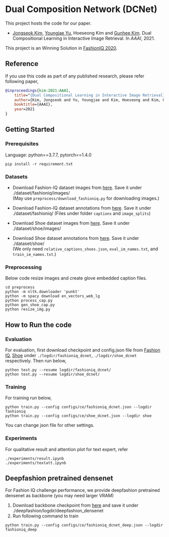 # Dual Composition Network (DCNet)

This project hosts the code for our paper.

- [Jongseok Kim](https://ozmig77.github.io/), [Youngjae Yu](https://yj-yu.github.io/home), Hoeseong Kim and [Gunhee Kim](http://vision.snu.ac.kr/gunhee/).
Dual Compositional Learning in Interactive Image Retrieval. In *AAAI*, 2021.

This project is an Winning Solution in [FashionIQ 2020](https://sites.google.com/view/cvcreative2020/fashion-iq).

## Reference

If you use this code as part of any published research, please refer following paper,

```bibtex
@inproceedings{kim:2021:AAAI,
    title="{Dual Compositional Learning in Interactive Image Retrieval}",
    author={Kim, Jongseok and Yu, Youngjae and Kim, Hoeseong and Kim, Gunhee},
    booktitle={AAAI},
    year=2021
}
```

## Getting Started

### Prerequisites
Language: python\==3.7.7, pytorch\==1.4.0
```
pip install -r requirement.txt
```

### Datasets
- Download Fashion-IQ dataset images from [here](https://github.com/hongwang600/fashion-iq-metadata). Save it under ./dataset/fashioniq/images/   
(May use `preprocess/download_fashioniq.py` for downloading images.)

- Download Fashion-IQ dataset annotations from [here](https://github.com/XiaoxiaoGuo/fashion-iq). Save it under ./dataset/fashioniq/
(Files under folder `captions` and `image_splits`)                                                                                                

- Download Shoe dataset images from [here](http://tamaraberg.com/attributesDataset/attributedata.tar.gz). Save it under ./dataset/shoe/images/

- Download Shoe dataset annotations from [here](https://github.com/yanbeic/VAL/tree/master/datasets/shoes). Save it under ./dataset/shoe/         
(We only need `relative_captions_shoes.json`, `eval_im_names.txt`, and `train_im_names.txt`.)


### Preprocessing
Below code resize images and create glove embedded caption files.
```
cd preprocess
python -m nltk.downloader 'punkt'
python -m spacy download en_vectors_web_lg
python process_cap.py
python gen_shoe_cap.py
python resize_img.py
```


## How to Run the code

### Evaluation
For evaluation, first download checkpoint and config.json file from [Fashion IQ](https://drive.google.com/drive/folders/1wgygqF095Di67EaHaGOXbwh3wEzk9izB?usp=sharing), [Shoe](https://drive.google.com/drive/folders/1saN1IhZ_fGOTfRMhoJ6QVVvi8Vj57mZn?usp=sharing) under `./logdir/fashioniq_dcnet`, `./logdir/shoe_dcnet` respectively.
Then run below,
```
python test.py --resume logdir/fashioniq_dcnet/
python test.py --resume logdir/shoe_dcnet/
```
### Training
For training run below,
```
python train.py --config configs/ce/fashioniq_dcnet.json --logdir fashioniq
python train.py --config configs/ce/shoe_dcnet.json --logdir shoe
```
You can change json file for other settings.

### Experiments
For qualitative result and attention plot for text expert, refer
```
./experiments/result.ipynb
./experiments/textatt.ipynb
```

## Deepfashion pretrained densenet
For Fashion IQ challenge performance, we provide deepfashion pretrained densenet as backbone (you may need larger VRAM)
1. Download backbone checkpoint from [here](https://drive.google.com/file/d/1L5ArT7n-D4bB9QkmntJQNWfPYgu0UFCX/view?usp=sharing) and save it under ./deepfashion/logdir/deepfashion_densenet
2. Run following command to train
```
python train.py --config configs/ce/fashioniq_dcnet_deep.json --logdir fashioniq_deep
```
